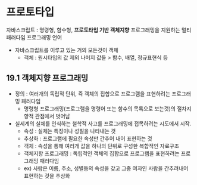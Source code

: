 # 프로토타입

자바스크립트 : 명령형, 함수형, **프로토타입 기반 객체지향** 프로그래밍을 지원하는 멀티 패러다임 프로그래밍 언어

- 자바스크립트를 이루고 있는 거의 모든것이 객체
  - 객체 : 원시타입의 값 제외 나머지 값들 > 함수, 배열, 정규표현식 등

## 19.1 객체지향 프로그래밍

- 정의 : 여러개의 독립적 단위, 즉 객체의 집합으로 프로그램을 표현하려는 프로그래밍 패러다임
  - 명령형 프로그래밍(프로그램을 명령어 또는 함수의 목록으로 보는것)의 절차지향적 관점에서 벗어남
- 실세계의 실체를 인식하는 철학적 사고를 프로그래밍에 접목하려는 시도에서 시작.
  - 속성 : 실체는 특징이나 성질을 나타내는 것
  - 추상화 : 프로그램에 필요한 속성만 간추어 내어 표현하는 것
  - 객체 : 속성을 통해 여러개 값을 하나의 단위로 구성한 복합적인 자료구조
  - 객체지향 프로그래밍 : 독립적인 객체의 집합으로 프로그램을 표현하려는 프로그래밍 패러다임
  - ex) 사람은 이름, 주소, 성별등의 속성을 갖고 그중 여자인 사람을 간추려내어 표현하는 것을 추상화
